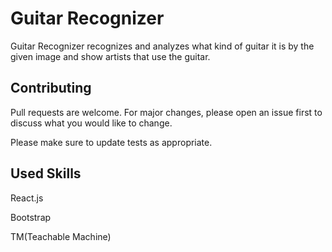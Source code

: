 # Guitar Recognizer

Guitar Recognizer recognizes and analyzes what kind of guitar it is by the given image and show artists that use the guitar.

## Contributing

Pull requests are welcome. For major changes, please open an issue first to discuss what you would like to change.

Please make sure to update tests as appropriate.

## Used Skills

React.js

Bootstrap

TM(Teachable Machine)

